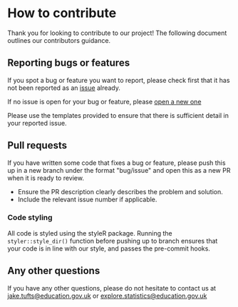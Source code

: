 # How to contribute

Thank you for looking to contribute to our project! The following document outlines our contributors guidance.

## Reporting bugs or features

If you spot a bug or feature you want to report, please check first that it has not been reported as an [issue](https://github.com/dfe-analytical-services/shiny-template/issues) already.

If no issue is open for your bug or feature, please [open a new one](https://github.com/dfe-analytical-services/shiny-template/issues/new)

Please use the templates provided to ensure that there is sufficient detail in your reported issue.

## Pull requests

If you have written some code that fixes a bug or feature, please push this up in a new branch under the format "bug/issue" and open this as a new PR when it is ready to review.

- Ensure the PR description clearly describes the problem and solution. 
- Include the relevant issue number if applicable.

### Code styling

All code is styled using the styleR package. Running the `styler::style_dir()` function before pushing up to branch ensures that your code is in line with our style, and passes the pre-commit hooks.

## Any other questions

If you have any other questions, please do not hesitate to contact us at jake.tufts@education.gov.uk or explore.statistics@education.gov.uk

